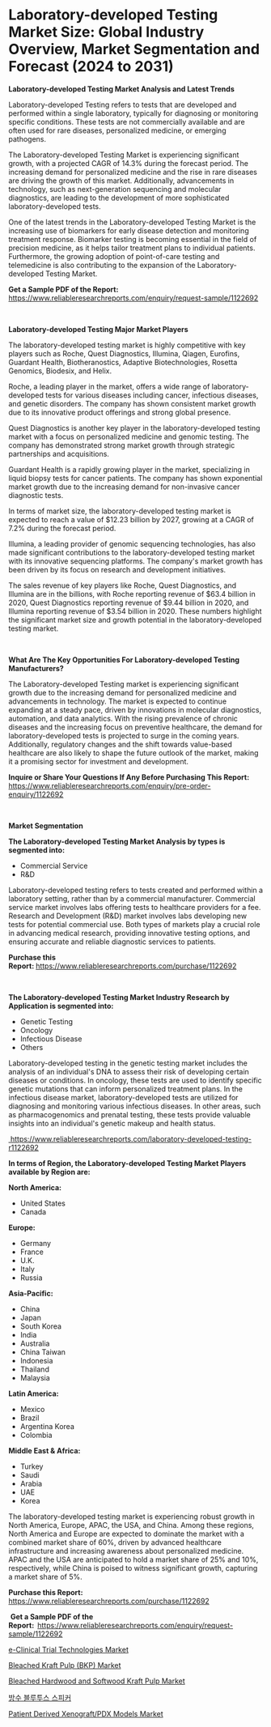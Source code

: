 <p><h1>Laboratory-developed Testing Market Size: Global Industry Overview, Market Segmentation and Forecast (2024 to 2031)</h1></p><p><strong>Laboratory-developed Testing Market Analysis and Latest Trends</strong></p>
<p><p>Laboratory-developed Testing refers to tests that are developed and performed within a single laboratory, typically for diagnosing or monitoring specific conditions. These tests are not commercially available and are often used for rare diseases, personalized medicine, or emerging pathogens.</p><p>The Laboratory-developed Testing Market is experiencing significant growth, with a projected CAGR of 14.3% during the forecast period. The increasing demand for personalized medicine and the rise in rare diseases are driving the growth of this market. Additionally, advancements in technology, such as next-generation sequencing and molecular diagnostics, are leading to the development of more sophisticated laboratory-developed tests.</p><p>One of the latest trends in the Laboratory-developed Testing Market is the increasing use of biomarkers for early disease detection and monitoring treatment response. Biomarker testing is becoming essential in the field of precision medicine, as it helps tailor treatment plans to individual patients. Furthermore, the growing adoption of point-of-care testing and telemedicine is also contributing to the expansion of the Laboratory-developed Testing Market.</p></p>
<p><strong>Get a Sample PDF of the Report:&nbsp;</strong> <a href="https://www.reliableresearchreports.com/enquiry/request-sample/1122692">https://www.reliableresearchreports.com/enquiry/request-sample/1122692</a></p>
<p>&nbsp;</p>
<p><strong>Laboratory-developed Testing Major Market Players</strong></p>
<p><p>The laboratory-developed testing market is highly competitive with key players such as Roche, Quest Diagnostics, Illumina, Qiagen, Eurofins, Guardant Health, Biotheranostics, Adaptive Biotechnologies, Rosetta Genomics, Biodesix, and Helix.</p><p>Roche, a leading player in the market, offers a wide range of laboratory-developed tests for various diseases including cancer, infectious diseases, and genetic disorders. The company has shown consistent market growth due to its innovative product offerings and strong global presence.</p><p>Quest Diagnostics is another key player in the laboratory-developed testing market with a focus on personalized medicine and genomic testing. The company has demonstrated strong market growth through strategic partnerships and acquisitions.</p><p>Guardant Health is a rapidly growing player in the market, specializing in liquid biopsy tests for cancer patients. The company has shown exponential market growth due to the increasing demand for non-invasive cancer diagnostic tests.</p><p>In terms of market size, the laboratory-developed testing market is expected to reach a value of $12.23 billion by 2027, growing at a CAGR of 7.2% during the forecast period.</p><p>Illumina, a leading provider of genomic sequencing technologies, has also made significant contributions to the laboratory-developed testing market with its innovative sequencing platforms. The company's market growth has been driven by its focus on research and development initiatives.</p><p>The sales revenue of key players like Roche, Quest Diagnostics, and Illumina are in the billions, with Roche reporting revenue of $63.4 billion in 2020, Quest Diagnostics reporting revenue of $9.44 billion in 2020, and Illumina reporting revenue of $3.54 billion in 2020. These numbers highlight the significant market size and growth potential in the laboratory-developed testing market.</p></p>
<p>&nbsp;</p>
<p><strong>What Are The Key Opportunities For Laboratory-developed Testing Manufacturers?</strong></p>
<p><p>The Laboratory-developed Testing market is experiencing significant growth due to the increasing demand for personalized medicine and advancements in technology. The market is expected to continue expanding at a steady pace, driven by innovations in molecular diagnostics, automation, and data analytics. With the rising prevalence of chronic diseases and the increasing focus on preventive healthcare, the demand for laboratory-developed tests is projected to surge in the coming years. Additionally, regulatory changes and the shift towards value-based healthcare are also likely to shape the future outlook of the market, making it a promising sector for investment and development.</p></p>
<p><strong>Inquire or Share Your Questions If Any Before Purchasing This Report:</strong> <a href="https://www.reliableresearchreports.com/enquiry/pre-order-enquiry/1122692">https://www.reliableresearchreports.com/enquiry/pre-order-enquiry/1122692</a></p>
<p>&nbsp;</p>
<p><strong>Market Segmentation</strong></p>
<p><strong>The Laboratory-developed Testing Market Analysis by types is segmented into:</strong></p>
<p><ul><li>Commercial Service</li><li>R&D</li></ul></p>
<p><p>Laboratory-developed testing refers to tests created and performed within a laboratory setting, rather than by a commercial manufacturer. Commercial service market involves labs offering tests to healthcare providers for a fee. Research and Development (R&D) market involves labs developing new tests for potential commercial use. Both types of markets play a crucial role in advancing medical research, providing innovative testing options, and ensuring accurate and reliable diagnostic services to patients.</p></p>
<p><strong>Purchase this Report:&nbsp;</strong><a href="https://www.reliableresearchreports.com/purchase/1122692">https://www.reliableresearchreports.com/purchase/1122692</a></p>
<p>&nbsp;</p>
<p><strong>The Laboratory-developed Testing Market Industry Research by Application is segmented into:</strong></p>
<p><ul><li>Genetic Testing</li><li>Oncology</li><li>Infectious Disease</li><li>Others</li></ul></p>
<p><p>Laboratory-developed testing in the genetic testing market includes the analysis of an individual's DNA to assess their risk of developing certain diseases or conditions. In oncology, these tests are used to identify specific genetic mutations that can inform personalized treatment plans. In the infectious disease market, laboratory-developed tests are utilized for diagnosing and monitoring various infectious diseases. In other areas, such as pharmacogenomics and prenatal testing, these tests provide valuable insights into an individual's genetic makeup and health status.</p></p>
<p><a href="https://www.reliableresearchreports.com/laboratory-developed-testing-r1122692">&nbsp;https://www.reliableresearchreports.com/laboratory-developed-testing-r1122692</a></p>
<p><strong>In terms of Region, the Laboratory-developed Testing Market Players available by Region are:</strong></p>
<p>
    <p> <strong> North America: </strong>
        <ul>
            <li>United States</li>
            <li>Canada</li>
        </ul>
        </p> 
    <p> <strong> Europe: </strong>
        <ul>
            <li>Germany</li>
            <li>France</li>
            <li>U.K.</li>
            <li>Italy</li>
            <li>Russia</li>
        </ul>
        </p> 
    <p> <strong> Asia-Pacific: </strong>
        <ul>
            <li>China</li>
            <li>Japan</li>
            <li>South Korea</li>
            <li>India</li>
            <li>Australia</li>
            <li>China Taiwan</li>
            <li>Indonesia</li>
            <li>Thailand</li>
            <li>Malaysia</li>
        </ul>
        </p> 
    <p> <strong> Latin America: </strong>
        <ul>
            <li>Mexico</li>
            <li>Brazil</li>
            <li>Argentina Korea</li>
            <li>Colombia</li>
        </ul>
        </p> 
    <p> <strong> Middle East & Africa: </strong>
        <ul>
            <li>Turkey</li>
            <li>Saudi</li>
            <li>Arabia</li>
            <li>UAE</li>
            <li>Korea</li>
        </ul>
    </p>
    </p>
<p><p>The laboratory-developed testing market is experiencing robust growth in North America, Europe, APAC, the USA, and China. Among these regions, North America and Europe are expected to dominate the market with a combined market share of 60%, driven by advanced healthcare infrastructure and increasing awareness about personalized medicine. APAC and the USA are anticipated to hold a market share of 25% and 10%, respectively, while China is poised to witness significant growth, capturing a market share of 5%.</p></p>
<p><strong>Purchase this Report: </strong><a href="https://www.reliableresearchreports.com/purchase/1122692">https://www.reliableresearchreports.com/purchase/1122692</a></p>
<p>&nbsp;<strong>Get a Sample PDF of the Report:&nbsp;&nbsp;</strong><a href="https://www.reliableresearchreports.com/enquiry/request-sample/1122692">https://www.reliableresearchreports.com/enquiry/request-sample/1122692</a></p>
<p><strong></strong></p>
<p><p><a href="https://github.com/yoshih12/Market-Research-Report-List-3/blob/main/e-clinical-trial-technologies-market.md">e-Clinical Trial Technologies Market</a></p><p><a href="https://issuu.com/reportprime-2/docs/bleached-kraft-pulp-bkp-market-size-2030.pptx">Bleached Kraft Pulp (BKP) Market</a></p><p><a href="https://issuu.com/reportprime-2/docs/bleached-hardwood-and-softwood-kraft-pulp-market-s">Bleached Hardwood and Softwood Kraft Pulp Market</a></p><p><a href="https://github.com/BrettWeberrt8767765/Market-Research-Report-List-1/blob/main/894891043335.md">방수 블루투스 스피커</a></p><p><a href="https://github.com/jerrycopelandthomaswsqd8q/Market-Research-Report-List-2/blob/main/patient-derived-xenograftpdx-models-market.md">Patient Derived Xenograft/PDX Models Market</a></p></p>